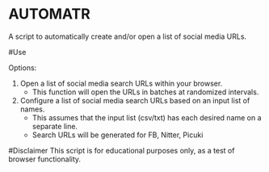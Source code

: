 # AUTOMATR

A script to automatically create and/or open a list of social media URLs.

#Use

Options:
1. Open a list of social media search URLs within your browser.
      - This function will open the URLs in batches at randomized intervals.  
2. Configure a list of social media search URLs based on an input list of names.
      - This assumes that the input list (csv/txt) has each desired name on a separate line.
      - Search URLs will be generated for FB, Nitter, Picuki

#Disclaimer
This script is for educational purposes only, as a test of browser functionality.
